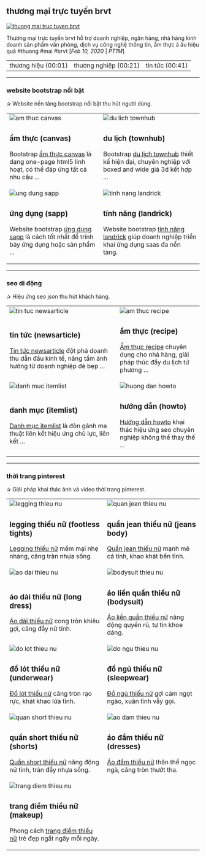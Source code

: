 <div itemscope itemtype="https://schema.org/VideoObject">

<h2 itemprop="name">thương mại trực tuyến brvt</h2>

<a itemprop="contentUrl" title="thuong mai truc tuyen brvt" href="https://www.youtube.com/watch?v=4LRzMxyZTh4" target="_blank">
	<img itemprop="thumbnailUrl" alt="thuong mai truc tuyen brvt" src="https://www.mediafire.com/convkey/73f8/gnkodiwov72orah6g.jpg?size_id=8" width="auto">
</a>

<p itemprop="description">Thương mại trực tuyến brvt hỗ trợ doanh nghiệp, ngân hàng, nhà hàng kinh doanh sản phẩm văn phòng, dịch vụ công nghệ thông tin, ẩm thực á âu hiệu quả #thuong #mai #brvt [<em itemprop="uploadDate">Feb 10, 2020</em> | <em itemprop="duration">PT1M</em>]</p>

<table style="width:100%">
<tr>
<td>thương hiệu (00:01)</td>
<td>thương nghiệp (00:21)</td>
<td>tin tức (00:41)</td>
</tr>
</table>

<hr>

<div itemprop="hasPart">

<h3>website bootstrap nổi bật</h3>

<p>&#10032; Website nền tảng bootstrap nổi bật thu hút người dùng.</p>

<table style="width:100%">
<tr>
<td><img src="https://www.mediafire.com/convkey/16ae/xgpuaciq8xbdfbb6g.jpg?size_id=8" alt="am thuc canvas"></td>
<td><img src="https://www.mediafire.com/convkey/f258/cfind9u17fbj9n26g.jpg?size_id=8" alt="du lich townhub"></td>
</tr>
<tr>
<td><h3>ẩm thực (canvas)</h3><p>Bootstrap <a href="https://github.com/thuongmaitructuyenbrvt/thuongmaitructuyenbrvt.github.io/wiki/am-thuc-canvas">ẩm thực canvas</a> là dạng one-page html5 linh hoạt, có thể đáp ứng tất cả nhu cầu ...</p></td>
<td><h3>du lịch (townhub)</h3><p>Bootstrap <a href="https://github.com/thuongmaitructuyenbrvt/thuongmaitructuyenbrvt.github.io/wiki/du-lich-townhub">du lịch townhub</a> thiết kế hiện đại, chuyên nghiệp với boxed and wide giả 3d kết hợp ...</p></td>
</tr>
<tr>
<td><img src="https://www.mediafire.com/convkey/e115/qcg7pbjxnzskdq36g.jpg?size_id=8" alt="ung dung sapp"></td>
<td><img src="https://www.mediafire.com/convkey/836e/w8gbapoqbjj52i96g.jpg?size_id=8" alt="tinh nang landrick"></td>
</tr>
<tr>
<td><h3>ứng dụng (sapp)</h3><p>Website bootstrap <a href="https://github.com/thuongmaitructuyenbrvt/thuongmaitructuyenbrvt.github.io/wiki/ung-dung-sapp">ứng dụng sapp</a> là cách tốt nhất để trình bày ứng dụng hoặc sản phẩm ...</p></td>
<td><h3>tính năng (landrick)</h3><p>Website bootstrap <a href="https://github.com/thuongmaitructuyenbrvt/thuongmaitructuyenbrvt.github.io/wiki/tinh-nang-landrick">tính năng landrick</a> giúp doanh nghiệp triển khai ứng dụng saas đa nền tảng.</p></td>
</tr>
</table>

</div>

<hr>

<div itemprop="hasPart">

<h3>seo di động</h3>

<p>&#10032; Hiệu ứng seo json thu hút khách hàng.</p>

<table style="width:100%">
<tr>
<td><img src="https://www.mediafire.com/convkey/b58a/5a81m8o5aj574el6g.jpg?size_id=8" alt="tin tuc newsarticle"></td>
<td><img src="https://www.mediafire.com/convkey/4309/snlcs7d38odp8lu6g.jpg?size_id=8" alt="am thuc recipe"></td>
</tr>
<tr>
<td><h3>tin tức (newsarticle)</h3><p><a href="https://github.com/thuongmaitructuyenbrvt/thuongmaitructuyenbrvt.github.io/wiki/tin-tuc-newsarticle">Tin tức newsarticle</a> đột phá doanh thu dẫn đầu kinh tế, nâng tầm ảnh hưởng từ doanh nghiệp đè bẹp ...</p></td>
<td><h3>ẩm thực (recipe)</h3><p><a href="https://github.com/thuongmaitructuyenbrvt/thuongmaitructuyenbrvt.github.io/wiki/am-thuc-recipe">Ẩm thực recipe</a> chuyên dụng cho nhà hàng, giải pháp thúc đẩy du lịch tứ phương ...</p></td>
</tr>
<tr>
<td><img src="https://www.mediafire.com/convkey/99c4/5r3b1zw0s3u6ctb6g.jpg?size_id=8" alt="danh muc itemlist"></td>
<td><img src="https://www.mediafire.com/convkey/b58a/5a81m8o5aj574el6g.jpg?size_id=8" alt="huong dan howto"></td>
</tr>
<tr>
<td><h3>danh mục (itemlist)</h3><p><a href="https://github.com/thuongmaitructuyenbrvt/thuongmaitructuyenbrvt.github.io/wiki/danh-muc-itemlist">Danh mục itemlist</a> là đòn gánh ma thuật liên kết hiệu ứng chủ lực, liên kết ...</p></td>
<td><h3>hướng dẫn (howto)</h3><p><a href="https://github.com/thuongmaitructuyenbrvt/thuongmaitructuyenbrvt.github.io/wiki/huong-dan-howto">Hướng dẫn howto</a> khai thác hiệu ứng seo chuyên nghiệp không thể thay thế ...</p></td>
</tr>
</table>

</div>

<hr>

<div itemprop="hasPart">

<h3>thời trang pinterest</h3>

<p>&#10032; Giải pháp khai thác ảnh và video thời trang pinterest.</p>

<table style="width:100%">
<tr>
<td><img src="https://www.mediafire.com/convkey/4bd5/0lyeumy3ois20ja6g.jpg?size_id=8" alt="legging thieu nu"></td>
<td><img src="https://www.mediafire.com/convkey/d1e8/9e9ue1d3svs6vqm6g.jpg?size_id=8" alt="quan jean thieu nu"></td>
</tr>
<tr>
<td><h3>legging thiếu nữ (footless tights)</h3><p><a href="https://www.pinterest.com/itvtbadboy/legging-footless-tights/">Legging thiếu nữ</a> mềm mại nhẹ nhàng, căng tràn nhựa sống.</p></td>
<td><h3>quần jean thiếu nữ (jeans body)</h3><p><a href="https://www.pinterest.com/itvtbadboy/quan-jean-thieu-nu-jeans/">Quần jean thiếu nữ</a> mạnh mẽ cá tính, khao khát bến tình.</p></td>
</tr>
<tr>
<td><img src="https://www.mediafire.com/convkey/01da/xo90y9mjwpa4olh6g.jpg?size_id=8" alt="ao dai thieu nu"></td>
<td><img src="https://www.mediafire.com/convkey/bfee/mmeam718oubugcl6g.jpg?size_id=8" alt="bodysuit thieu nu"></td>
</tr>
<tr>
<td><h3>áo dài thiếu nữ (long dress)</h3><p><a href="https://www.pinterest.com/itvtbadboy/ao-dai-long-dress/">Áo dài thiếu nữ</a> cong tròn khiêu gợi, căng đầy nữ tính.</p></td>
<td><h3>áo liền quần thiếu nữ (bodysuit)</h3><p><a href="https://www.pinterest.com/itvtbadboy/ao-lien-quan-bodysuit/">Áo liền quần thiếu nữ</a> năng động quyến rũ, tự tin khoe dáng.</p></td>
</tr>
<tr>
<td><img src="https://www.mediafire.com/convkey/19df/xpnwqyijjn8ews86g.jpg?size_id=8" alt="do lot thieu nu"></td>
<td><img src="https://www.mediafire.com/convkey/871b/q6we41q1pg3y09a6g.jpg?size_id=8" alt="do ngu thieu nu"></td>
</tr>
<tr>
<td><h3>đồ lót thiếu nữ (underwear)</h3><p><a href="https://www.pinterest.com/itvtbadboy/do-lot-underwear/">Đồ lót thiếu nữ</a> căng tròn rạo rực, khát khao lửa tình.</p></td>
<td><h3>đồ ngủ thiếu nữ (sleepwear)</h3><p><a href="https://www.pinterest.com/itvtbadboy/do-ngu-sleepwear/">Đồ ngủ thiếu nữ</a> gợi cảm ngọt ngào, xuân tình vẫy gọi.</p></td>
</tr>
<tr>
<td><img src="https://www.mediafire.com/convkey/0a5e/10flvfi0zuegguf6g.jpg?size_id=8" alt="quan short thieu nu"></td>
<td><img src="https://www.mediafire.com/convkey/8376/rez6z1w5q6epjts6g.jpg?size_id=8" alt="ao dam thieu nu"></td>
</tr>
<tr>
<td><h3>quần short thiếu nữ (shorts)</h3><p><a href="https://www.pinterest.com/itvtbadboy/quan-short-shorts/">Quần short thiếu nữ</a> năng động nữ tính, tràn đầy nhựa sống.</p></td>
<td><h3>áo đầm thiếu nữ (dresses)</h3><p><a href="https://www.pinterest.com/itvtbadboy/dam-dresses/">Áo đầm thiếu nữ</a> thân thể ngọc ngà, căng tròn thướt tha.</p></td>
</tr>
<tr>
<td><img src="https://www.mediafire.com/convkey/8193/8wbkglt3p9wtkuc6g.jpg?size_id=8" alt="trang diem thieu nu"></td>
<td></td>
</tr>
<tr>
<td><h3>trang điểm thiếu nữ (makeup)</h3><p>Phong cách <a href="https://www.pinterest.com/itvtbadboy/trang-diem-make-up/">trang điểm thiếu nữ</a> trẻ đẹp ngất ngây mỗi ngày.</p></td>
<td></td>
</tr>
</table>

</div>

</div>
